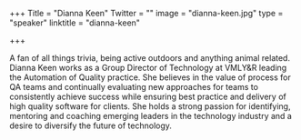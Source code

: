 +++
Title = "Dianna Keen"
Twitter = ""
image = "dianna-keen.jpg"
type = "speaker"
linktitle = "dianna-keen"

+++

A fan of all things trivia, being active outdoors and anything animal related. Dianna Keen works as a Group Director of Technology at VMLY&R leading the Automation of Quality practice. She believes in the value of process for QA teams and continually evaluating new approaches for teams to consistently achieve success while ensuring best practice and delivery of high quality software for clients. She holds a strong passion for identifying, mentoring and coaching emerging leaders in the technology industry and a desire to diversify the future of technology.
